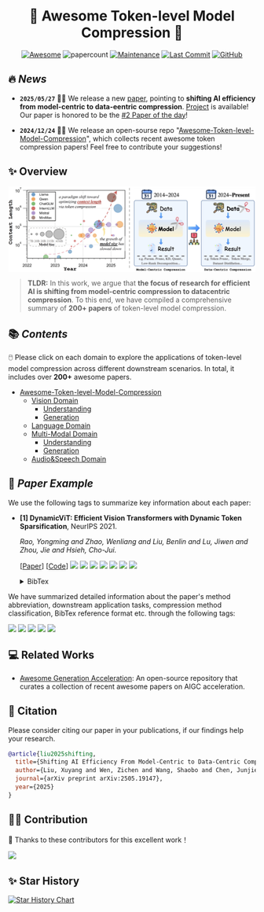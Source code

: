 <div align=center>

# 🔎 Awesome Token-level Model Compression 🚀

[![Awesome](https://cdn.rawgit.com/sindresorhus/awesome/d7305f38d29fed78fa85652e3a63e154dd8e8829/media/badge.svg)](https://github.com/sindresorhus/awesome)
![papercount](https://img.shields.io/badge/paper_count-200+-pink)
[![Maintenance](https://img.shields.io/badge/maintained%3F-yes-green.svg)](https://github.com/Naereen/StrapDown.js/graphs/commit-activity)
[![Last Commit](https://img.shields.io/github/last-commit/xuyang-liu16/Awesome-Token-level-Model-Compression.svg?style=flat&color=orange)](https://github.com/xuyang-liu16/Awesome-Token-level-Model-Compression)
[![GitHub](https://img.shields.io/github/stars/xuyang-liu16/Awesome-Token-level-Model-Compression.svg?style=social)](https://github.com/xuyang-liu16/Awesome-Token-level-Model-Compression.git)  


</div>

## 🔥 <span id="head1"> *News* </span>

* **`2025/05/27`** 🙌🙌 We release a new [paper](https://arxiv.org/abs/2505.19147), pointing to **shifting AI efficiency from model-centric to data-eentric compression**. [Project](https://github.com/xuyang-liu16/Awesome-Token-level-Model-Compression) is available! Our paper is honored to be the [#2 Paper of the day](https://huggingface.co/papers/2505.19147)!

* **`2024/12/24`** 🤗🤗 We release an open-sourse repo "[Awesome-Token-level-Model-Compression](https://github.com/xuyang-liu16/Awesome-Token-level-Model-Compression)", which collects recent awesome token compression papers! Feel free to contribute your suggestions!

## ✨ Overview

<p align="center"> <img src="images/evolution.png" width="1000" align="center"> </p>

> **TLDR:** In this work, we argue that **the focus of research for efficient AI is shifting from model-centric compression to datacentric compression**. To this end, we have compiled a comprehensive summary of **200+ papers** of token-level model compression.


## 📚 <span id="head1"> *Contents* </span>

🖱️ Please click on each domain to explore the applications of token-level model compression across different downstream scenarios. In total, it includes over **200+** awesome papers.

- [Awesome-Token-level-Model-Compression](README.md)
    - [Vision Domain](https://github.com/xuyang-liu16/Awesome-Token-level-Model-Compression/tree/main/Vision%20Domain)
        - [Understanding](https://github.com/xuyang-liu16/Awesome-Token-level-Model-Compression/blob/main/Vision%20Domain/Understanding.md)
        - [Generation](https://github.com/xuyang-liu16/Awesome-Token-level-Model-Compression/blob/main/Vision%20Domain/Generation.md)
    - [Language Domain](https://github.com/xuyang-liu16/Awesome-Token-level-Model-Compression/blob/main/Language%20Domain/token-reduction-in-language-domain.md)
    - [Multi-Modal Domain](https://github.com/xuyang-liu16/Awesome-Token-level-Model-Compression/tree/main/Multi-modal%20Domain)
        - [Understanding](https://github.com/xuyang-liu16/Awesome-Token-level-Model-Compression/blob/main/Multi-modal%20Domain/Understanding.md)
        - [Generation](https://github.com/xuyang-liu16/Awesome-Token-level-Model-Compression/blob/main/Multi-modal%20Domain/Generation.md)
    - [Audio&Speech Domain](https://github.com/xuyang-liu16/Awesome-Token-level-Model-Compression/blob/main/Audio%26Speech%20Domain/token-reduction-in-audio-speech-domain.md)

## 📝 <span id="head1"> *Paper Example* </span>

We use the following tags to summarize key information about each paper:

- **[1] DynamicViT: Efficient Vision Transformers with Dynamic Token Sparsification**, NeurIPS 2021.
  
  *Rao, Yongming and Zhao, Wenliang and Liu, Benlin and Lu, Jiwen and Zhou, Jie and Hsieh, Cho-Jui.*

  [[Paper](https://arxiv.org/abs/2106.02034)] [[Code](https://github.com/RaoYongming/DynamicViT)] ![](https://img.shields.io/badge/DynamicViT-blue) ![](https://img.shields.io/badge/Image_Recognition-green) ![](https://img.shields.io/badge/Video_Recognition-green) ![](https://img.shields.io/badge/Object_Detection-green) ![](https://img.shields.io/badge/Semantic_Segmentation-green) ![](https://img.shields.io/badge/Parametric-brown) ![](https://img.shields.io/badge/Token_Pruning-orange)

  <details> <summary>BibTex</summary>

  ```text
  @inproceedings{Rao2021:DynamicViT,
    title={{DynamicViT}: Efficient Vision Transformers with Dynamic Token Sparsification},
    author={Yongming Rao and Wenliang Zhao and Benlin Liu and Jiwen Lu and Jie Zhou and Cho{-}Jui Hsieh},
    booktitle=NIPS,
    volume={34},
    pages={13937--13949},
    year={2021}
  }
  ```
  </details>  

We have summarized detailed information about the paper's method abbreviation, downstream application tasks, compression method classification, BibTex reference format etc. through the following tags:

![](https://img.shields.io/badge/Method_Abbreviation-blue) ![](https://img.shields.io/badge/Downstream_Application-green)  ![](https://img.shields.io/badge/Parametric/Non_parametric-brown) ![](https://img.shields.io/badge/Compression_Criteria-purple) ![](https://img.shields.io/badge/Compression_Mechanism-orange)


## 💻 Related Works

* [Awesome Generation Acceleration](https://github.com/xuyang-liu16/Awesome-Generation-Acceleration): An open-source repository that curates a collection of recent awesome papers on AIGC acceleration.

## 📌 Citation

Please consider citing our paper in your publications, if our findings help your research.

```bibtex
@article{liu2025shifting,
  title={Shifting AI Efficiency From Model-Centric to Data-Centric Compression},
  author={Liu, Xuyang and Wen, Zichen and Wang, Shaobo and Chen, Junjie and Tao, Zhishan and Wang, Yubo and Jin, Xiangqi and Zou, Chang and Wang, Yiyu and Liao, Chenfei and Zheng, Xu and Chen, Honggang and Li, Weijia and Hu, Xuming and He, Conghui and Zhang, Linfeng},
  journal={arXiv preprint arXiv:2505.19147},
  year={2025}
}
```

## 🧑‍💻 Contribution

👏 Thanks to these contributors for this excellent work！

<a href="https://github.com/xuyang-liu16/Awesome-Token-level-Model-Compression/graphs/contributors">
  <img src="https://contrib.rocks/image?repo=xuyang-liu16/Awesome-Token-level-Model-Compression" />
</a>

## ✨ Star History

[![Star History Chart](https://api.star-history.com/svg?repos=xuyang-liu16/Awesome-Token-level-Model-Compression&type=Timeline)](https://www.star-history.com/#xuyang-liu16/Awesome-Token-level-Model-Compression&Timeline)
